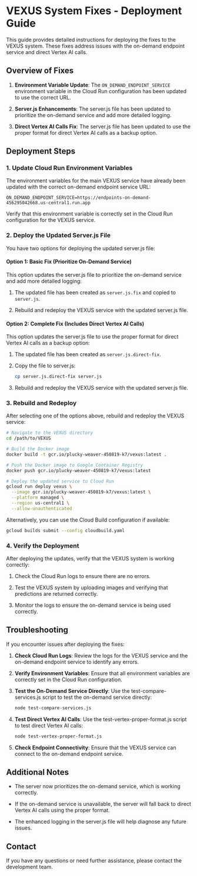 # VEXUS System Fixes - Deployment Guide

This guide provides detailed instructions for deploying the fixes to the VEXUS system. These fixes address issues with the on-demand endpoint service and direct Vertex AI calls.

## Overview of Fixes

1. **Environment Variable Update**: The `ON_DEMAND_ENDPOINT_SERVICE` environment variable in the Cloud Run configuration has been updated to use the correct URL.

2. **Server.js Enhancements**: The server.js file has been updated to prioritize the on-demand service and add more detailed logging.

3. **Direct Vertex AI Calls Fix**: The server.js file has been updated to use the proper format for direct Vertex AI calls as a backup option.

## Deployment Steps

### 1. Update Cloud Run Environment Variables

The environment variables for the main VEXUS service have already been updated with the correct on-demand endpoint service URL:

```
ON_DEMAND_ENDPOINT_SERVICE=https://endpoints-on-demand-456295042668.us-central1.run.app
```

Verify that this environment variable is correctly set in the Cloud Run configuration for the VEXUS service.

### 2. Deploy the Updated Server.js File

You have two options for deploying the updated server.js file:

#### Option 1: Basic Fix (Prioritize On-Demand Service)

This option updates the server.js file to prioritize the on-demand service and add more detailed logging:

1. The updated file has been created as `server.js.fix` and copied to `server.js`.

2. Rebuild and redeploy the VEXUS service with the updated server.js file.

#### Option 2: Complete Fix (Includes Direct Vertex AI Calls)

This option updates the server.js file to use the proper format for direct Vertex AI calls as a backup option:

1. The updated file has been created as `server.js.direct-fix`.

2. Copy the file to server.js:

   ```bash
   cp server.js.direct-fix server.js
   ```

3. Rebuild and redeploy the VEXUS service with the updated server.js file.

### 3. Rebuild and Redeploy

After selecting one of the options above, rebuild and redeploy the VEXUS service:

```bash
# Navigate to the VEXUS directory
cd /path/to/VEXUS

# Build the Docker image
docker build -t gcr.io/plucky-weaver-450819-k7/vexus:latest .

# Push the Docker image to Google Container Registry
docker push gcr.io/plucky-weaver-450819-k7/vexus:latest

# Deploy the updated service to Cloud Run
gcloud run deploy vexus \
  --image gcr.io/plucky-weaver-450819-k7/vexus:latest \
  --platform managed \
  --region us-central1 \
  --allow-unauthenticated
```

Alternatively, you can use the Cloud Build configuration if available:

```bash
gcloud builds submit --config cloudbuild.yaml
```

### 4. Verify the Deployment

After deploying the updates, verify that the VEXUS system is working correctly:

1. Check the Cloud Run logs to ensure there are no errors.

2. Test the VEXUS system by uploading images and verifying that predictions are returned correctly.

3. Monitor the logs to ensure the on-demand service is being used correctly.

## Troubleshooting

If you encounter issues after deploying the fixes:

1. **Check Cloud Run Logs**: Review the logs for the VEXUS service and the on-demand endpoint service to identify any errors.

2. **Verify Environment Variables**: Ensure that all environment variables are correctly set in the Cloud Run configuration.

3. **Test the On-Demand Service Directly**: Use the test-compare-services.js script to test the on-demand service directly:

   ```bash
   node test-compare-services.js
   ```

4. **Test Direct Vertex AI Calls**: Use the test-vertex-proper-format.js script to test direct Vertex AI calls:

   ```bash
   node test-vertex-proper-format.js
   ```

5. **Check Endpoint Connectivity**: Ensure that the VEXUS service can connect to the on-demand endpoint service.

## Additional Notes

- The server now prioritizes the on-demand service, which is working correctly.

- If the on-demand service is unavailable, the server will fall back to direct Vertex AI calls using the proper format.

- The enhanced logging in the server.js file will help diagnose any future issues.

## Contact

If you have any questions or need further assistance, please contact the development team.
